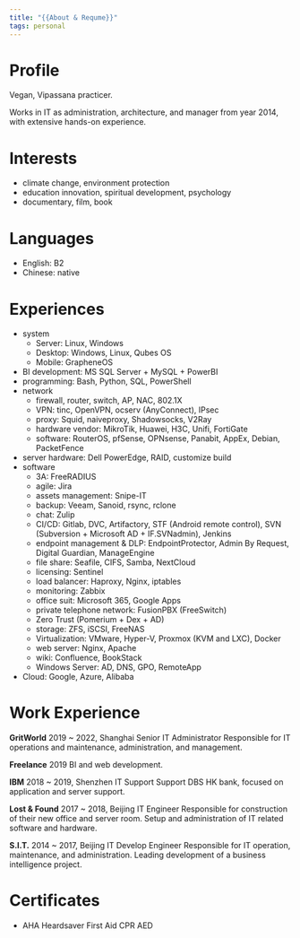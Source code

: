 ```yaml
---
title: "{{About & Requme}}"
tags: personal
---
```


# Profile

Vegan, Vipassana practicer.

Works in IT as administration, architecture, and manager from year 2014, with extensive hands-on experience.

# Interests

- climate change, environment protection
- education innovation, spiritual development, psychology
- documentary, film, book

# Languages

- English: B2
- Chinese: native

# Experiences

- system
	- Server: Linux, Windows
	- Desktop: Windows, Linux, Qubes OS
	- Mobile: GrapheneOS
- BI development: MS SQL Server + MySQL + PowerBI
- programming: Bash, Python, SQL, PowerShell
- network
	- firewall, router, switch, AP, NAC, 802.1X
	- VPN: tinc, OpenVPN, ocserv (AnyConnect), IPsec
	- proxy: Squid, naiveproxy, Shadowsocks, V2Ray
	- hardware vendor: MikroTik, Huawei, H3C, Unifi, FortiGate
	- software: RouterOS, pfSense, OPNsense, Panabit, AppEx, Debian, PacketFence
- server hardware: Dell PowerEdge, RAID, customize build
- software
	- 3A: FreeRADIUS
	- agile: Jira
	- assets management: Snipe-IT
	- backup: Veeam, Sanoid, rsync, rclone
	- chat: Zulip
	- CI/CD: Gitlab, DVC, Artifactory, STF (Android remote control), SVN (Subversion + Microsoft AD + IF.SVNadmin), Jenkins
	- endpoint management & DLP: EndpointProtector, Admin By Request, Digital Guardian, ManageEngine
	- file share: Seafile, CIFS, Samba, NextCloud
	- licensing: Sentinel
	- load balancer: Haproxy, Nginx, iptables
	- monitoring: Zabbix
	- office suit: Microsoft 365, Google Apps
	- private telephone network: FusionPBX (FreeSwitch)
	- Zero Trust (Pomerium + Dex + AD)
	- storage: ZFS, iSCSI, FreeNAS
	- Virtualization: VMware, Hyper-V, Proxmox (KVM and LXC), Docker
	- web server: Nginx, Apache
	- wiki: Confluence, BookStack
	- Windows Server: AD, DNS, GPO, RemoteApp
- Cloud: Google, Azure, Alibaba

# Work Experience

**GritWorld**
2019 ~ 2022, Shanghai
Senior IT Administrator
Responsible for IT operations and maintenance, administration, and management.

**Freelance**
2019
BI and web development.

**IBM**
2018 ~ 2019, Shenzhen
IT Support
Support DBS HK bank, focused on application and server support.

**Lost & Found**
2017 ~ 2018, Beijing
IT Engineer
Responsible for construction of their new office and server room. Setup and administration of IT related software and hardware.

**S.I.T.**
2014 ~ 2017, Beijing
IT Develop Engineer
Responsible for IT operation, maintenance, and administration. Leading development of a business intelligence project.

# Certificates
- AHA Heardsaver First Aid CPR AED